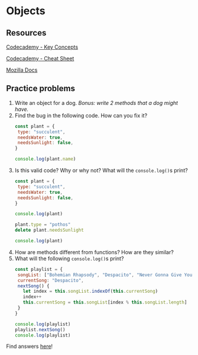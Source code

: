 # Objects

## Resources

[Codecademy - Key Concepts](https://www.codecademy.com/learn/introduction-to-javascript/modules/learn-javascript-objects)

[Codecademy - Cheat Sheet](https://www.codecademy.com/learn/introduction-to-javascript/modules/learn-javascript-objects/cheatsheet)

[Mozilla Docs](https://developer.mozilla.org/en-US/docs/Web/JavaScript/Guide/Working_with_Objects)

## Practice problems

1. Write an object for a dog. _Bonus: write 2 methods that a dog might have._
2. Find the bug in the following code. How can you fix it?
   ```javascript
   const plant = {
    type: "succulent",
    needsWater: true,
    needsSunlight: false,
   }
   
   console.log(plant.name)
   ```
3. Is this valid code? Why or why not? What will the `console.log()`s print?
   ```javascript
   const plant = {
    type: "succulent",
    needsWater: true,
    needsSunlight: false,
   }
   
   console.log(plant)
   
   plant.type = "pothos"
   delete plant.needsSunlight
   
   console.log(plant)
   ```
4. How are methods different from functions? How are they similar?
5. What will the following `console.log()`s print?
   ```javascript
   const playlist = {
    songList: ["Bohemian Rhapsody", "Despacito", "Never Gonna Give You Up", "Friday"],
    currentSong: "Despacito",
    nextSong() {
      let index = this.songList.indexOf(this.currentSong)
      index++
      this.currentSong = this.songList[index % this.songList.length]
    }
   }
   
   console.log(playlist)
   playlist.nextSong()
   console.log(playlist)
   ```

Find answers [here](https://github.com/bethanyj28/r2h-resources/blob/main/objects/answers.md)!
